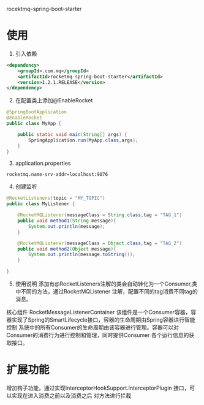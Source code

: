 rocektmq-spring-boot-starter

# 使用
1. 引入依赖
```xml
<dependency>
    <groupId>.com.mq</groupId>
    <artifactId>rocketmq-spring-boot-starter</artifactId>
    <version>1.2.1.RELEASE</version>
</dependency>
```
2. 在配置类上添加@EnableRocket
```java
@SpringBootApplication
@EnableRocket
public class MyApp {

    public static void main(String[] args) {
        SpringApplication.run(MyApp.class,args);
    }
}
```
3. application.properties
```
rocketmq.name-srv-addr=localhost:9876
```

4. 创建监听
```java
@RocketListeners(topic = "MY_TOPIC")
public class MyListener {

    @RocketMQListener(messageClass = String.class,tag = "TAG_1")
    public void method1(String message){
        System.out.println(message);
    }

    @RocketMQListener(messageClass = Object.class,tag = "TAG_2")
    public void method2(Object message){
        System.out.println(message.toString());
    }

}
```

5. 使用说明
添加有@RocketListeners注解的类会自动转化为一个Consumer,类中不同的方法，通过RocketMQListener
注解，配置不同的tag消费不同tag的消息。


核心组件  RocketMessageListenerContainer
该组件是一个Consumer容器，容器实现了Spring的SmartLifecycle接口，容器的生命周期由Spring容器进行智能控制
系统中的所有Consumer的生命周期由该容器进行管理。容器可以对Consumer的消费行为进行控制和管理，同时提供Consumer
各个运行信息的获取接口。


# 扩展功能
增加钩子功能，通过实现InterceptorHookSupport.InterceptorPlugin 接口，可以实现在进入消费之前以及消费之后
   对方法进行拦截
   
